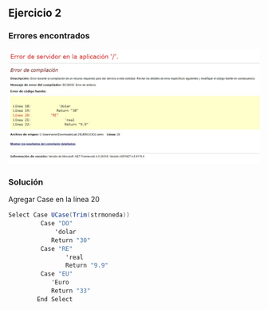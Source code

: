 ## Ejercicio 2
### Errores encontrados

![](/img/ex2.jpeg)

### Solución
Agregar Case en la línea 20

```cs
Select Case UCase(Trim(strmoneda))
         Case "DO"
             'dolar
            Return "30"
         Case "RE"
                'real
                Return "9.9"
         Case "EU"
            'Euro
            Return "33"
        End Select
```